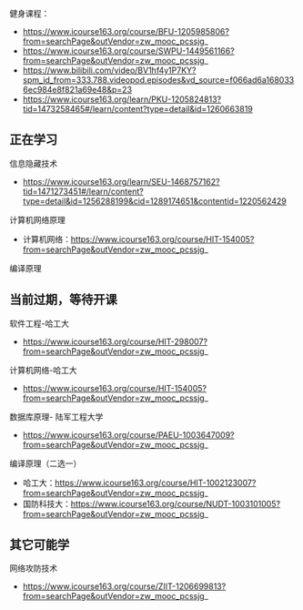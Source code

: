健身课程：
- https://www.icourse163.org/course/BFU-1205985806?from=searchPage&outVendor=zw_mooc_pcssjg_
- https://www.icourse163.org/course/SWPU-1449561166?from=searchPage&outVendor=zw_mooc_pcssjg_
- https://www.bilibili.com/video/BV1hf4y1P7KY?spm_id_from=333.788.videopod.episodes&vd_source=f066ad6a1680336ec984e8f821a69e48&p=23
- https://www.icourse163.org/learn/PKU-1205824813?tid=1473258465#/learn/content?type=detail&id=1260663819



## 正在学习

信息隐藏技术
- https://www.icourse163.org/learn/SEU-1468757162?tid=1471273451#/learn/content?type=detail&id=1256288199&cid=1289174651&contentid=1220562429




计算机网络原理
- 计算机网络：https://www.icourse163.org/course/HIT-154005?from=searchPage&outVendor=zw_mooc_pcssjg_



编译原理


## 当前过期，等待开课



软件工程-哈工大
- https://www.icourse163.org/course/HIT-298007?from=searchPage&outVendor=zw_mooc_pcssjg_


计算机网络-哈工大
- https://www.icourse163.org/course/HIT-154005?from=searchPage&outVendor=zw_mooc_pcssjg_



数据库原理- 陆军工程大学
- https://www.icourse163.org/course/PAEU-1003647009?from=searchPage&outVendor=zw_mooc_pcssjg_



编译原理（二选一）
- 哈工大：https://www.icourse163.org/course/HIT-1002123007?from=searchPage&outVendor=zw_mooc_pcssjg_
- 国防科技大：https://www.icourse163.org/course/NUDT-1003101005?from=searchPage&outVendor=zw_mooc_pcssjg_





## 其它可能学

网络攻防技术
- https://www.icourse163.org/course/ZIIT-1206699813?from=searchPage&outVendor=zw_mooc_pcssjg_